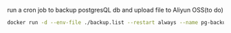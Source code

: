 run a cron job to backup postgresQL db
and upload file to Aliyun OSS(to do)

```bash
docker run -d --env-file ./backup.list --restart always --name pg-backup meanless/postgres-backup 
```